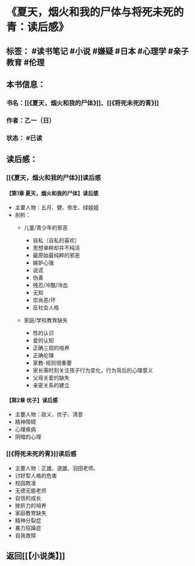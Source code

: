# 《夏天，烟火和我的尸体与将死未死的青：读后感》

## 标签： #读书笔记  #小说 #嫌疑 #日本  #心理学 #亲子教育 #伦理 

## 本书信息：

### 书名：[[《夏天，烟火和我的尸体》]]、[[《将死未死的青》]]
### 作者：乙一（日）
### 状态： #已读

## 读后感：
### [[《夏天，烟火和我的尸体》]]读后感

#### 【第1章 夏天，烟火和我的尸体】读后感
- 主要人物：五月、健、弥生、绿姐姐
- 剖析：
   - 儿童/青少年的邪恶
      - 自私（自私的喜欢）
      - 思想单粹却并不纯洁
      - 最原始最纯粹的邪恶
      - 嫉妒心强
      - 说谎
      - 伪善
      - 残忍/冷酷/冷血
      - 无知
      - 崇尚恶/坏
      - 反社会人格

   - 家庭/学校教育缺失 
      - 性的认识
      - 爱的认知
      - 正确三观的培养
      - 正确伦理
      - 家教-规则很重要
      - 家长需时刻关注孩子行为变化，行为背后的心理意义
      - 父母关爱的缺失
      - 亲密关系的建立
  
 
#### 【第2章 优子】读后感
- 主要人物：政义、优子、清音
- 精神障碍
- 心理疾病
- 阴暗的心理


### [[《将死未死的青》]]读后感
- 主要人物：正雄、道雄、羽田老师、
- 讨好型人格的危害
- 校园欺凌
- 无德无能老师
- 自信的成长
- 挫折力的培养
- 家庭教育缺失
- 精神分裂症
- 暴力狂躁症
- 自我救赎


## 返回[[【小说类】]]